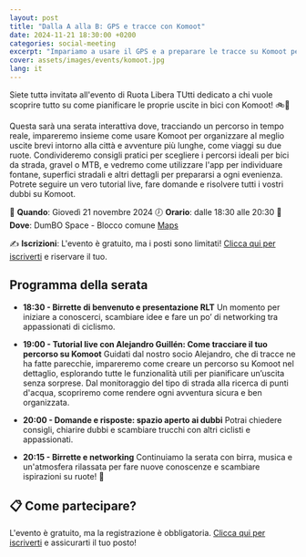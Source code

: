 ```yaml
---
layout: post
title: "Dalla A alla B: GPS e tracce con Komoot"
date: 2024-11-21 18:30:00 +0200
categories: social-meeting
excerpt: "Impariamo a usare il GPS e a preparare le tracce su Komoot per adattarle alle proprie necessità"
cover: assets/images/events/komoot.jpg
lang: it
---
```


Siete tuttə invitatə all'evento di Ruota Libera TUtti dedicato a chi vuole scoprire tutto su come pianificare le proprie uscite in bici con Komoot! 🚲📍

Questa sarà una serata interattiva dove, tracciando un percorso in tempo reale, impareremo insieme come usare Komoot per organizzare al meglio uscite brevi intorno alla città e avventure più lunghe, come viaggi su due ruote. Condivideremo consigli pratici per scegliere i percorsi ideali per bici da strada, gravel o MTB, e vedremo come utilizzare l'app per individuare fontane, superfici stradali e altri dettagli per prepararsi a ogni evenienza. Potrete seguire un vero tutorial live, fare domande e risolvere tutti i vostri dubbi su Komoot.

📅 **Quando**: Giovedì 21 novembre 2024
🕖 **Orario**: dalle 18:30 alle 20:30
📍 **Dove**: DumBO Space - Blocco comune [Maps](https://maps.app.goo.gl/UpHT9WyYLxS9EJJi9)

✍️ **Iscrizioni**: L'evento è gratuito, ma i posti sono limitati! [Clicca qui per iscriverti](https://forms.gle/jEHVU2RStCm6P7zr6) e riservare il tuo.

## **Programma della serata**

- **18:30 - Birrette di benvenuto e presentazione RLT**
Un momento per iniziare a conoscerci, scambiare idee e fare un po’ di networking tra appassionati di ciclismo.

- **19:00 - Tutorial live con Alejandro Guillén: Come tracciare il tuo percorso su Komoot**
Guidati dal nostro socio Alejandro, che di tracce ne ha fatte parecchie, impareremo come creare un percorso su Komoot nel dettaglio, esplorando tutte le funzionalità utili per pianificare un’uscita senza sorprese. Dal monitoraggio del tipo di strada alla ricerca di punti d'acqua, scopriremo come rendere ogni avventura sicura e ben organizzata.

- **20:00 - Domande e risposte: spazio aperto ai dubbi**
Potrai chiedere consigli, chiarire dubbi e scambiare trucchi con altri ciclisti e appassionati.

- **20:15 - Birrette e networking**
Continuiamo la serata con birra, musica e un'atmosfera rilassata per fare nuove conoscenze e scambiare ispirazioni su ruote! 🍻

## 📋 Come partecipare?
L'evento è gratuito, ma la registrazione è obbligatoria. [Clicca qui per iscriverti]() e assicurarti il tuo posto!
